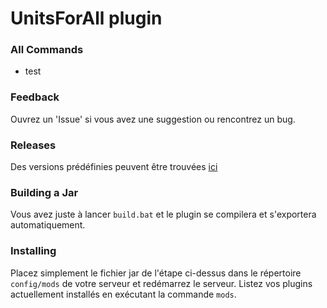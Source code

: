 # UnitsForAll plugin

### All Commands
* test

### Feedback
Ouvrez un 'Issue' si vous avez une suggestion ou rencontrez un bug.

### Releases
Des versions prédéfinies peuvent être trouvées [ici](https://github.com/Susideur/UnitsForAll-plugin/releases)

### Building a Jar 
Vous avez juste à lancer `build.bat` et le plugin se compilera et s'exportera automatiquement.


### Installing
Placez simplement le fichier jar de l'étape ci-dessus dans le répertoire `config/mods` de votre serveur et redémarrez le serveur.
Listez vos plugins actuellement installés en exécutant la commande `mods`. 

